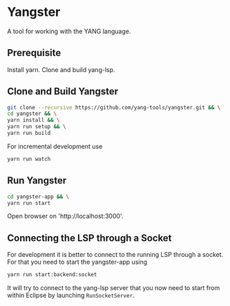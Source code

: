 # Yangster

A tool for working with the YANG language.

## Prerequisite

Install yarn.
Clone and build yang-lsp.

## Clone and Build Yangster

```bash
git clone --recursive https://github.com/yang-tools/yangster.git && \
cd yangster && \
yarn install && \
yarn run setup && \
yarn run build
```

For incremental development use 
```bash
yarn run watch
```

## Run Yangster

```bash
cd yangster-app && \
yarn run start
```

Open browser on 'http://localhost:3000'.

## Connecting the LSP through a Socket
For development it is better to connect to the running LSP through a socket.
For that you need to start the yangster-app using
```bash
yarn run start:backend:socket
```

It will try to connect to the yang-lsp server that you now need to start from within Eclipse by launching `RunSocketServer`.
